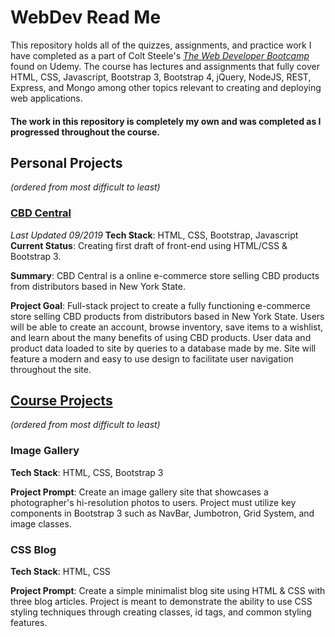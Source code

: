 # WebDev Read Me

This repository holds all of the quizzes, assignments, and practice work I have completed as a part of Colt Steele's
[*The Web Developer Bootcamp*](https://www.udemy.com/course/the-web-developer-bootcamp/) found on Udemy. The course has lectures and assignments that fully cover HTML, CSS, Javascript, Bootstrap 3, Bootstrap 4, jQuery, NodeJS, REST, Express, and Mongo among other topics relevant to creating and deploying web applications.


#### The work in this repository is completely my own and was completed as I progressed throughout the course.

## Personal Projects
*(ordered from most difficult to least)*
### [CBD Central](https://github.com/Aaivazi000/WebDev/tree/master/CBD%20Central "CBD Central")
*Last Updated 09/2019*
**Tech Stack**: HTML, CSS, Bootstrap, Javascript
**Current Status**: Creating first draft of front-end using HTML/CSS & Bootstrap 3.

**Summary**: CBD Central is a online e-commerce store selling CBD products from distributors based in New York State.

**Project Goal**: Full-stack project to create a fully functioning e-commerce store selling CBD products from distributors based in New York State. Users will be able to create an account, browse inventory, save items to a wishlist, and learn about the many benefits of using CBD products. User data and product data loaded to site by queries to a database made by me. Site will feature a modern and easy to use design to facilitate user navigation throughout the site.


## [Course Projects](https://github.com/Aaivazi000/WebDev/tree/master/Assignments "Course Projects")
*(ordered from most difficult to least)*

### Image Gallery
**Tech Stack**: HTML, CSS, Bootstrap 3

**Project Prompt**: Create an image gallery site that showcases a photographer's hi-resolution photos to users. Project must utilize key components in Bootstrap 3 such as NavBar, Jumbotron, Grid System, and image classes.


### CSS Blog
**Tech Stack**: HTML, CSS

**Project Prompt**: Create a simple minimalist blog site using HTML & CSS with three blog articles. Project is meant to demonstrate the ability to use CSS styling techniques through creating classes, id tags, and common styling features.
